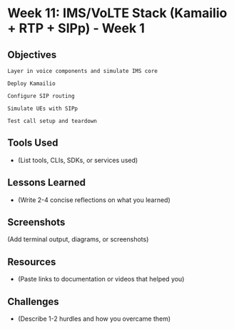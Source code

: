 # Week 11: IMS/VoLTE Stack (Kamailio + RTP + SIPp) - Week 1

## Objectives
    Layer in voice components and simulate IMS core

    Deploy Kamailio

    Configure SIP routing

    Simulate UEs with SIPp

    Test call setup and teardown

## Tools Used
- (List tools, CLIs, SDKs, or services used)

## Lessons Learned
- (Write 2-4 concise reflections on what you learned)

## Screenshots
(Add terminal output, diagrams, or screenshots)

## Resources
- (Paste links to documentation or videos that helped you)

## Challenges
- (Describe 1-2 hurdles and how you overcame them)
